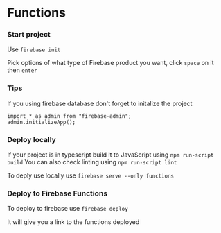 # Functions

### Start project
Use `firebase init`

Pick options of what type of Firebase product you want, click `space` on it then `enter`

### Tips
If you using firebase database don't forget to initalize the project 

```
import * as admin from "firebase-admin";
admin.initializeApp();
```

### Deploy locally 
If your project is in typescript build it to JavaScript using `npm run-script build`
You can also check linting using `npm run-script lint`

To deply use locally use `firebase serve --only functions`

### Deploy to Firebase Functions
To deploy to firebase use `firebase deploy`

It will give you a link to the functions deployed
